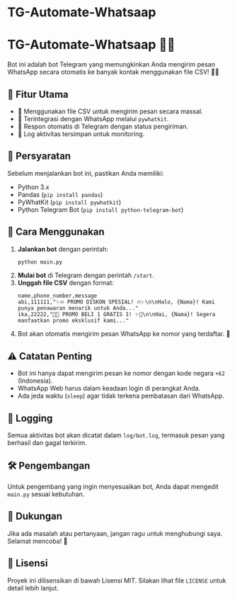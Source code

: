 # TG-Automate-Whatsaap

# TG-Automate-Whatsaap 📩🤖

Bot ini adalah bot Telegram yang memungkinkan Anda mengirim pesan WhatsApp secara otomatis ke banyak kontak menggunakan file CSV! 🎯🚀

## 📌 Fitur Utama
- 📂 Menggunakan file CSV untuk mengirim pesan secara massal.
- 🔗 Terintegrasi dengan WhatsApp melalui `pywhatkit`.
- 🤖 Respon otomatis di Telegram dengan status pengiriman.
- 📝 Log aktivitas tersimpan untuk monitoring.

## 📜 Persyaratan
Sebelum menjalankan bot ini, pastikan Anda memiliki:
- Python 3.x
- Pandas (`pip install pandas`)
- PyWhatKit (`pip install pywhatkit`)
- Python Telegram Bot (`pip install python-telegram-bot`)

## 🚀 Cara Menggunakan
1. **Jalankan bot** dengan perintah:
   ```bash
   python main.py
   ```
2. **Mulai bot** di Telegram dengan perintah `/start`.
3. **Unggah file CSV** dengan format:
   ```csv
   name,phone_number,message
   abi,111111,"✨🔥 PROMO DISKON SPESIAL! 🔥✨\n\nHalo, {Nama}! Kami punya penawaran menarik untuk Anda..."
   ika,22222,"🎁✨ PROMO BELI 1 GRATIS 1! ✨🎁\n\nHai, {Nama}! Segera manfaatkan promo eksklusif kami..."
   ```
4. Bot akan otomatis mengirim pesan WhatsApp ke nomor yang terdaftar. 🎉

## ⚠️ Catatan Penting
- Bot ini hanya dapat mengirim pesan ke nomor dengan kode negara `+62` (Indonesia).
- WhatsApp Web harus dalam keadaan login di perangkat Anda.
- Ada jeda waktu (`sleep`) agar tidak terkena pembatasan dari WhatsApp.

## 📌 Logging
Semua aktivitas bot akan dicatat dalam `log/bot.log`, termasuk pesan yang berhasil dan gagal terkirim.

## 🛠 Pengembangan
Untuk pengembang yang ingin menyesuaikan bot, Anda dapat mengedit `main.py` sesuai kebutuhan.

## 📧 Dukungan
Jika ada masalah atau pertanyaan, jangan ragu untuk menghubungi saya. Selamat mencoba! 🚀

## 📜 Lisensi
Proyek ini dilisensikan di bawah Lisensi MIT. Silakan lihat file `LICENSE` untuk detail lebih lanjut.

